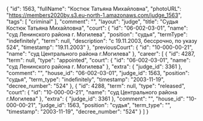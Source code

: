 {
    "id": 1563,
    "fullName": "Костюк Татьяна Михайловна",
    "photoURL": "https://members2020by.s3.eu-north-1.amazonaws.com/judge_1563",
    "tags": [
        "criminal"
    ],
    "comment": "",
    "layout": "judge",
    "title": "Судья Костюк Татьяна Михайловна",
    "court": {
        "id": "06-002-03-01",
        "name": "суд Ленинского района г. Могилева",
        "position": "судья",
        "termType": "indefinitely",
        "term": null,
        "description": "c 19.11.2003, бессрочно, по указу 524",
        "timestamp": "19.11.2003"
    },
    "previousCourt": {
        "id": "10-000-00-21",
        "name": "суд Центрального района г.Могилева"
    },
    "career": [
        {
            "id": 4287,
            "term": null,
            "type": "appointed",
            "court": {
                "id": "06-002-03-01",
                "name": "суд Ленинского района г. Могилева"
            },
            "extra": {
                "judge_id": 3361
            },
            "comment": "",
            "house_id": "06-002-03-01",
            "judge_id": 1563,
            "position": "судья",
            "term_type": "indefinitely",
            "timestamp": "2003-11-19",
            "decree_number": "524"
        },
        {
            "id": 4288,
            "term": null,
            "type": "released",
            "court": {
                "id": "10-000-00-21",
                "name": "суд Центрального района г.Могилева"
            },
            "extra": {
                "judge_id": 3361
            },
            "comment": "",
            "house_id": "10-000-00-21",
            "judge_id": 1563,
            "position": "судья",
            "term_type": "",
            "timestamp": "2003-11-19",
            "decree_number": "524"
        }
    ]
}